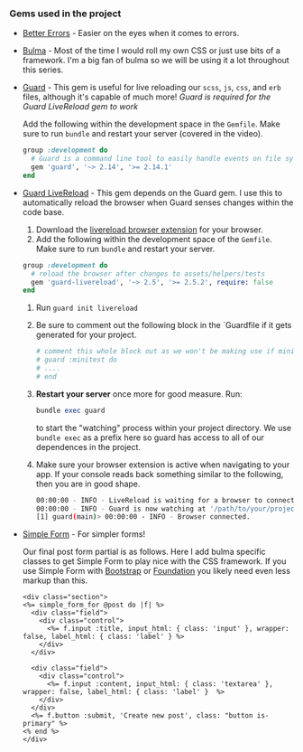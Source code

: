 ### Gems used in the project

- [Better Errors](https://rubygems.org/gems/better_errors) - Easier on the eyes when it comes to errors.

- [Bulma](https://github.com/joshuajansen/bulma-rails) - Most of the time I would roll my own CSS or just use bits of a framework. I'm a big fan of bulma so we will be using it a lot throughout this series.

- [Guard](https://github.com/guard/guard) - This gem is useful for live reloading our `scss`, `js`, `css`, and `erb` files, although it's capable of much more! _Guard is required for the Guard LiveReload gem to work_

  Add the following within the development space in the `Gemfile`. Make sure to run `bundle` and restart your server (covered in the video).

  ```ruby
  group :development do
    # Guard is a command line tool to easily handle events on file system modifications.
    gem 'guard', '~> 2.14', '>= 2.14.1'
  end
  ```

* [Guard LiveReload](https://github.com/guard/guard-livereload) - This gem depends on the Guard gem. I use this to automatically reload the browser when Guard senses changes within the code base.

  1.  Download the [livereload browser extension](http://livereload.com/extensions/) for your browser.
  2.  Add the following within the development space of the `Gemfile`. Make sure to run `bundle` and restart your server.

  ```ruby
  group :development do
    # reload the browser after changes to assets/helpers/tests
    gem 'guard-livereload', '~> 2.5', '>= 2.5.2', require: false
  end
  ```

  1.  Run `guard init livereload`

  2.  Be sure to comment out the following block in the `Guardfile if it gets generated for your project.

      ```ruby
      # comment this whole block out as we won't be making use if minitest
      # guard :minitest do
      # ....
      # end
      ```

  3.  **Restart your server** once more for good measure. Run:

      ```ruby
      bundle exec guard
      ```

      to start the "watching" process within your project directory. We use `bundle exec` as a prefix here so guard has access to all of our dependences in the project. ​

  4.  Make sure your browser extension is active when navigating to your app. If your console reads back something similar to the following, then you are in good shape.

      ```bash
      00:00:00 - INFO - LiveReload is waiting for a browser to connect.
      00:00:00 - INFO - Guard is now watching at '/path/to/your/project/'
      [1] guard(main)> 00:00:00 - INFO - Browser connected.
      ```

* [Simple Form](https://github.com/plataformatec/simple_form) - For simpler forms!

  Our final post form partial is as follows. Here I add bulma specific classes to get Simple Form to play nice with the CSS framework. If you use Simple Form with [Bootstrap](https://getbootstrap.com) or [Foundation](https://foundation.zurb.com/sites/download.html/) you likely need even less markup than this.

  ```erb
  <div class="section">
  <%= simple_form_for @post do |f| %>
    <div class="field">
      <div class="control">
        <%= f.input :title, input_html: { class: 'input' }, wrapper: false, label_html: { class: 'label' } %>
      </div>
    </div>

    <div class="field">
      <div class="control">
        <%= f.input :content, input_html: { class: 'textarea' }, wrapper: false, label_html: { class: 'label' }  %>
      </div>
    </div>
    <%= f.button :submit, 'Create new post', class: "button is-primary" %>
  <% end %>
  </div>
  ```
